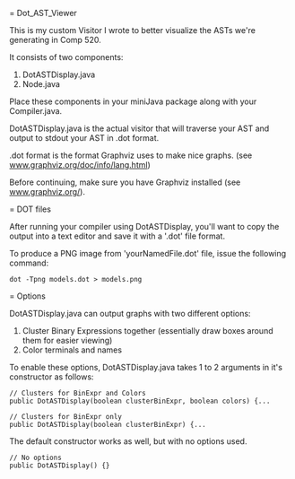 = Dot_AST_Viewer

This is my custom Visitor I wrote to better visualize the ASTs we're generating in Comp 520.

It consists of two components:
  1. DotASTDisplay.java
  2. Node.java

Place these components in your miniJava package along with your Compiler.java.

DotASTDisplay.java is the actual visitor that will traverse your AST and output to stdout your AST in .dot format.

.dot format is the format Graphviz uses to make nice graphs. (see www.graphviz.org/doc/info/lang.html)

Before continuing, make sure you have Graphviz installed (see www.graphviz.org/).

= DOT files

After running your compiler using DotASTDisplay, you'll want to copy the output into a text editor and save it with a '.dot' file format. 

To produce a PNG image from 'yourNamedFile.dot' file, issue the following command:

    dot -Tpng models.dot > models.png

= Options

DotASTDisplay.java can output graphs with two different options:
  1. Cluster Binary Expressions together (essentially draw boxes around them for easier viewing)
  2. Color terminals and names

To enable these options, DotASTDisplay.java takes 1 to 2 arguments in it's constructor as follows:

    // Clusters for BinExpr and Colors
    public DotASTDisplay(boolean clusterBinExpr, boolean colors) {...

    // Clusters for BinExpr only
    public DotASTDisplay(boolean clusterBinExpr) {...

The default  constructor works as well, but with no options used.

    // No options
    public DotASTDisplay() {}
